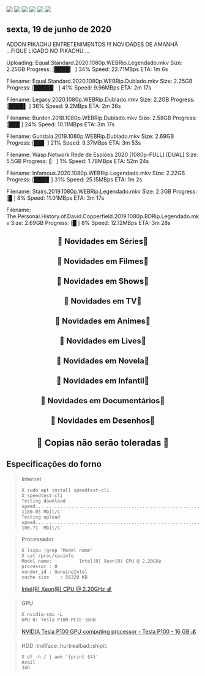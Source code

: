<!--Copias não serão toleradas-->

 [![](https://tinyurl.com/ydcxhx7f)](http://bit.ly/repokachu) [![](https://tinyurl.com/ybaflaxt)](https://vkodi.net/repo/) [![](https://tinyurl.com/ybcutyjq)](http://bit.ly/zipikachu) [![](https://tinyurl.com/yckqgysp)](https://linktr.ee/addonpikachu) [![](https://tinyurl.com/ybja3588)](https://tinyurl.com/grupopikachu) [![](https://tinyurl.com/y83so6xr)](https://t.me/addonpikachu)  
 
## sexta, 19 de junho de 2020
 
 
ADDON PIKACHU ENTRETENIMENTOS !!! NOVIDADES DE AMANHÃ ...FIQUE LIGADO NO PIKACHU ...

Uploading: Equal.Standard.2020.1080p.WEBRip.Legendado.mkv
Size: 2.25GB
Progress: [████▎        ] 34%
Speed: 22.71MBps
ETA: 1m 6s

Filename: Equal.Standard.2020.1080p.WEBRip.Dublado.mkv
Size: 2.25GB
Progress: [█████▏       ] 41%
Speed: 9.96MBps
ETA: 2m 17s

Filename: Legacy.2020.1080p.WEBRip.Dublado.mkv
Size: 2.2GB
Progress: [████▌        ] 36%
Speed: 9.2MBps
ETA: 2m 36s

Filename: Burden.2018.1080p.WEBRip.Dublado.mkv
Size: 2.58GB
Progress: [███         ] 24%
Speed: 10.11MBps
ETA: 3m 17s

Filename: Gundala.2019.1080p.WEBRip.Dublado.mkv
Size: 2.69GB
Progress: [██▋          ] 21%
Speed: 9.37MBps
ETA: 3m 53s

Filename:  Wasp Network Rede de Espiões 2020 [1080p-FULL] [DUAL]
Size: 5.5GB
Progress: [▏            ] 1%
Speed: 1.78MBps
ETA: 52m 24s

Filename: Infamous.2020.1080p.WEBRip.Legendado.mkv
Size: 2.22GB
Progress: [███▉         ] 31%
Speed: 25.15MBps
ETA: 1m 2s

Filename: Stairs.2019.1080p.WEBRip.Legendado.mkv
Size: 2.3GB
Progress: [█           ] 8%
Speed: 11.01MBps
ETA: 3m 17s

Filename: The.Personal.History.of.David.Copperfield.2019.1080p.BDRip.Legendado.mkv
Size: 2.69GB
Progress: [█           ] 8%
Speed: 12.12MBps
ETA: 3m 28s

<h3 style="text-align: center; font-size: 20px; border: none">
  <a href="https://bit.ly/novidadeseries" target=_blank" style="text-decoration: none;">
    🔰 Novidades em Séries🔰  </a></h3>
<h3 style="text-align: center; font-size: 20px; border: none">
  <a href="https://bit.ly/novidadesfilmes" target=_blank" style="text-decoration: none;">
    🔰 Novidades em Filmes🔰  </a></h3>
<h3 style="text-align: center; font-size: 20px; border: none">
  <a href="https://bit.ly/novidadeshows" target=_blank" style="text-decoration: none;">
    🔰 Novidades em Shows🔰  </a></h3>
<h3 style="text-align: center; font-size: 20px; border: none">
  <a href="https://bit.ly/novidadeTV" target=_blank" style="text-decoration: none;">
    🔰 Novidades em TV🔰  </a></h3>
<h3 style="text-align: center; font-size: 20px; border: none">
  <a href="https://bit.ly/novidadeanimes" target=_blank" style="text-decoration: none;">
    🔰 Novidades em Animes🔰  </a></h3>
<h3 style="text-align: center; font-size: 20px; border: none">
  <a href="https://bit.ly/novidadelives" target=_blank" style="text-decoration: none;">
    🔰 Novidades em Lives🔰  </a></h3>
<h3 style="text-align: center; font-size: 20px; border: none">
  <a href="https://bit.ly/novidadenovelas" target=_blank" style="text-decoration: none;">
    🔰 Novidades em Novela🔰  </a></h3>
<h3 style="text-align: center; font-size: 20px; border: none">
  <a href="https://bit.ly/novidadeinfantil" target=_blank" style="text-decoration: none;">
    🔰 Novidades em Infantil🔰  </a></h3>
<h3 style="text-align: center; font-size: 20px; border: none">
  <a href="https://bit.ly/novidadedocs" target=_blank" style="text-decoration: none;">
    🔰 Novidades em Documentários🔰  </a></h3>
<h3 style="text-align: center; font-size: 20px; border: none">
  <a href="https://bit.ly/novidaDesenhos" target=_blank" style="text-decoration: none;">
    🔰 Novidades em Desenhos🔰  </a></h3>
<h3 style="text-align: center; font-size: 23px; border: none">
    🔰 Copias não serão toleradas 🔰
</h3>

## Especificações do forno
> Internet
> ```
> X sudo apt install speedtest-cli
> X speedtest-cli
> Testing download speed................................................................................Download: 1180.05 Mbit/s
> Testing upload speed..................................................................................Upload:   100.71  Mbit/s
>```

> Processador
> ```
> X lscpu |grep 'Model name'
> X cat /proc/cpuinfo
> Model name:          Intel(R) Xeon(R) CPU @ 2.20GHz
> processor	: 0
> vendor_id	: GenuineIntel
> cache size	: 56320 KB
> ```
> [Intel(R) Xeon(R) CPU @ 2.20GHz :moneybag:](https://tinyurl.com/y7mp2e5l)

> GPU
> ```
> X nvidia-smi -L
> GPU 0: Tesla P100-PCIE-16GB
> ```
> [NVIDIA Tesla P100 GPU computing processor - Tesla P100 - 16 GB :moneybag:](https://tinyurl.com/y8cjud2r)

> HDD :trollface::hurtrealbad::shipit:
> ```
> X df -h / | awk '{print $4}'
> Avail
> 34G
> ```

<!--Copias não serão toleradas-->
